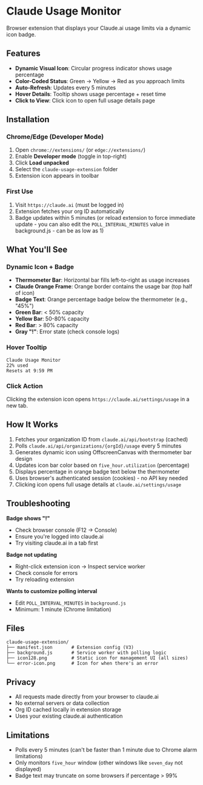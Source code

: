 # Claude Usage Monitor

Browser extension that displays your Claude.ai usage limits via a dynamic icon badge.

## Features

- **Dynamic Visual Icon**: Circular progress indicator shows usage percentage
- **Color-Coded Status**: Green → Yellow → Red as you approach limits
- **Auto-Refresh**: Updates every 5 minutes
- **Hover Details**: Tooltip shows usage percentage + reset time
- **Click to View**: Click icon to open full usage details page

## Installation

### Chrome/Edge (Developer Mode)

1. Open `chrome://extensions/` (or `edge://extensions/`)
2. Enable **Developer mode** (toggle in top-right)
3. Click **Load unpacked**
4. Select the `claude-usage-extension` folder
5. Extension icon appears in toolbar

### First Use

1. Visit `https://claude.ai` (must be logged in)
2. Extension fetches your org ID automatically
3. Badge updates within 5 minutes (or reload extension to force immediate update - you can also edit the `POLL_INTERVAL_MINUTES` value in background.js - can be as low as 1)  

## What You'll See

### Dynamic Icon + Badge
- **Thermometer Bar**: Horizontal bar fills left-to-right as usage increases
- **Claude Orange Frame**: Orange border contains the usage bar (top half of icon)
- **Badge Text**: Orange percentage badge below the thermometer (e.g., "45%")
- **Green Bar**: < 50% capacity
- **Yellow Bar**: 50-80% capacity  
- **Red Bar**: > 80% capacity
- **Gray "!"**: Error state (check console logs)

### Hover Tooltip
```
Claude Usage Monitor
22% used
Resets at 9:59 PM
```

### Click Action
Clicking the extension icon opens `https://claude.ai/settings/usage` in a new tab.

## How It Works

1. Fetches your organization ID from `claude.ai/api/bootstrap` (cached)
2. Polls `claude.ai/api/organizations/{orgId}/usage` every 5 minutes
3. Generates dynamic icon using OffscreenCanvas with thermometer bar design
4. Updates icon bar color based on `five_hour.utilization` (percentage)
5. Displays percentage in orange badge text below the thermometer
6. Uses browser's authenticated session (cookies) - no API key needed
7. Clicking icon opens full usage details at `claude.ai/settings/usage`

## Troubleshooting

**Badge shows "!"**
- Check browser console (F12 → Console)
- Ensure you're logged into claude.ai
- Try visiting claude.ai in a tab first

**Badge not updating**
- Right-click extension icon → Inspect service worker
- Check console for errors
- Try reloading extension

**Wants to customize polling interval**
- Edit `POLL_INTERVAL_MINUTES` in `background.js`
- Minimum: 1 minute (Chrome limitation)

## Files

```
claude-usage-extension/
├── manifest.json       # Extension config (V3)
├── background.js       # Service worker with polling logic
├── icon128.png         # Static icon for management UI (all sizes)
└── error-icon.png      # Icon for when there's an error
```

## Privacy

- All requests made directly from your browser to claude.ai
- No external servers or data collection
- Org ID cached locally in extension storage
- Uses your existing claude.ai authentication

## Limitations

- Polls every 5 minutes (can't be faster than 1 minute due to Chrome alarm limitations)
- Only monitors `five_hour` window (other windows like `seven_day` not displayed)
- Badge text may truncate on some browsers if percentage > 99%

